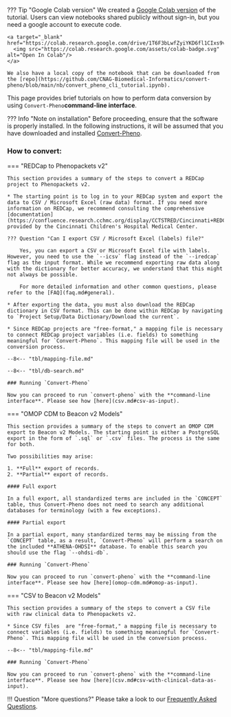 ??? Tip "Google Colab version"
     We created a [Google Colab version](https://colab.research.google.com/drive/1T6F3bLwfZyiYKD6fl1CIxs9vG068RHQ6) of the tutorial. Users can view notebooks shared publicly without sign-in, but you need a google account to execute code.

    <a target="_blank" href="https://colab.research.google.com/drive/1T6F3bLwfZyiYKD6fl1CIxs9vG068RHQ6">
      <img src="https://colab.research.google.com/assets/colab-badge.svg" alt="Open In Colab"/>
    </a>

    We also have a local copy of the notebook that can be downloaded from the [repo](https://github.com/CNAG-Biomedical-Informatics/convert-pheno/blob/main/nb/convert_pheno_cli_tutorial.ipynb). 

This page provides brief tutorials on how to perform data conversion by using `Convert-Pheno`**command-line interface**.

??? Info "Note on installation"
    Before proceeding, ensure that the software is properly installed. In the following instructions, it will be assumed that you have downloaded and installed [Convert-Pheno](./download-and-installation.md).

### How to convert:

=== "REDCap to Phenopackets v2"

    This section provides a summary of the steps to convert a REDCap project to Phenopackets v2. 

    * The starting point is to log in to your REDCap system and export the data to CSV / Microsoft Excel (raw data) format. If you need more information on REDCap, we recommend consulting the comprehensive [documentation](https://confluence.research.cchmc.org/display/CCTSTRED/Cincinnati+REDCap+Resource+Center) provided by the Cincinnati Children's Hospital Medical Center.

    ??? Question "Can I export CSV / Microsoft Excel (labels) file?"

        Yes, you can export a CSV or Microsoft Excel file with labels. However, you need to use the `--icsv` flag instead of the `--iredcap` flag as the input format. While we recommend exporting raw data along with the dictionary for better accuracy, we understand that this might not always be possible.

        For more detailed information and other common questions, please refer to the [FAQ](faq.md#general).

    * After exporting the data, you must also download the REDCap dictionary in CSV format. This can be done within REDCap by navigating to `Project Setup/Data Dictionary/Download the current`.

    * Since REDCap projects are "free-format," a mapping file is necessary to connect REDCap project variables (i.e. fields) to something meaningful for `Convert-Pheno`. This mapping file will be used in the conversion process.

    --8<-- "tbl/mapping-file.md"

    --8<-- "tbl/db-search.md"

    ### Running `Convert-Pheno`

    Now you can proceed to run `convert-pheno` with the **command-line interface**. Please see how [here](csv.md#csv-as-input).

=== "OMOP CDM to Beacon v2 Models"

    This section provides a summary of the steps to convert an OMOP CDM export to Beacon v2 Models. The starting point is either a PostgreSQL export in the form of `.sql` or `.csv` files. The process is the same for both.

    Two possibilities may arise:

    1. **Full** export of records.
    2. **Partial** export of records.

    #### Full export 

    In a full export, all standardized terms are included in the `CONCEPT` table, thus Convert-Pheno does not need to search any additional databases for terminology (with a few exceptions). 

    #### Partial export

    In a partial export, many standardized terms may be missing from the `CONCEPT` table, as a result, `Convert-Pheno` will perform a search on the included **ATHENA-OHDSI** database. To enable this search you should use the flag `--ohdsi-db`.

    ### Running `Convert-Pheno`

    Now you can proceed to run `convert-pheno` with the **command-line interface**. Please see how [here](omop-cdm.md#omop-as-input).

=== "CSV to Beacon v2 Models"

    This section provides a summary of the steps to convert a CSV file with raw clinical data to Phenopackets v2.

    * Since CSV files  are "free-format," a mapping file is necessary to connect variables (i.e. fields) to something meaningful for `Convert-Pheno`. This mapping file will be used in the conversion process.

    --8<-- "tbl/mapping-file.md"

    ### Running `Convert-Pheno`

    Now you can proceed to run `convert-pheno` with the **command-line interface**. Please see how [here](csv.md#csv-with-clinical-data-as-input).

!!! Question "More questions?"
    Please take a look to our [Frequently Asked Questions](faq.md).

